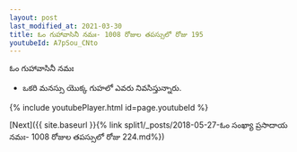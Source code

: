 ```yaml
---
layout: post
last_modified_at: 2021-03-30
title: ఓం గుహావాసినీ నమః- 1008 రోజుల తపస్సులో రోజు 195
youtubeId: A7pSou_CNto
---
```

 
 
 ఓం గుహావాసినీ నమః  
 
 -  ఒకరి మనస్సు యొక్క గుహలో ఎవరు నివసిస్తున్నారు. 
 
  
 
  
 
 
 
 
 
 


{% include youtubePlayer.html id=page.youtubeId %}
 
[Next]({{ site.baseurl }}{% link  split1/_posts/2018-05-27-ఓం సంఖ్యా ప్రసాదాయ నమః- 1008 రోజుల తపస్సులో రోజు  224.md%})
 
